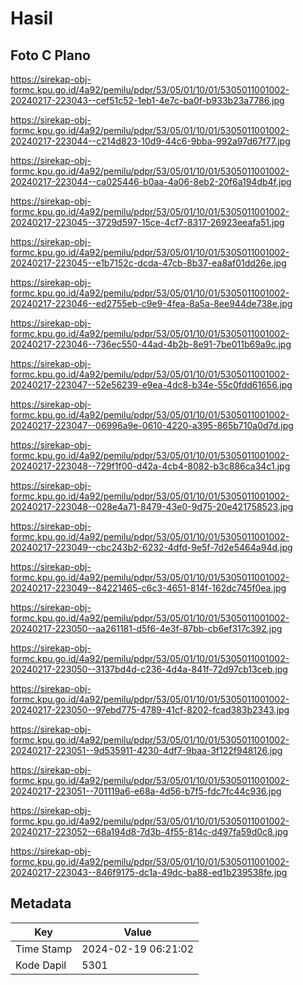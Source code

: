# Hasil

## Foto C Plano

https://sirekap-obj-formc.kpu.go.id/4a92/pemilu/pdpr/53/05/01/10/01/5305011001002-20240217-223043--cef51c52-1eb1-4e7c-ba0f-b933b23a7786.jpg

https://sirekap-obj-formc.kpu.go.id/4a92/pemilu/pdpr/53/05/01/10/01/5305011001002-20240217-223044--c214d823-10d9-44c6-9bba-992a97d67f77.jpg

https://sirekap-obj-formc.kpu.go.id/4a92/pemilu/pdpr/53/05/01/10/01/5305011001002-20240217-223044--ca025446-b0aa-4a06-8eb2-20f6a194db4f.jpg

https://sirekap-obj-formc.kpu.go.id/4a92/pemilu/pdpr/53/05/01/10/01/5305011001002-20240217-223045--3729d597-15ce-4cf7-8317-26923eeafa51.jpg

https://sirekap-obj-formc.kpu.go.id/4a92/pemilu/pdpr/53/05/01/10/01/5305011001002-20240217-223045--e1b7152c-dcda-47cb-8b37-ea8af01dd26e.jpg

https://sirekap-obj-formc.kpu.go.id/4a92/pemilu/pdpr/53/05/01/10/01/5305011001002-20240217-223046--ed2755eb-c9e9-4fea-8a5a-8ee944de738e.jpg

https://sirekap-obj-formc.kpu.go.id/4a92/pemilu/pdpr/53/05/01/10/01/5305011001002-20240217-223046--736ec550-44ad-4b2b-8e91-7be011b69a9c.jpg

https://sirekap-obj-formc.kpu.go.id/4a92/pemilu/pdpr/53/05/01/10/01/5305011001002-20240217-223047--52e56239-e9ea-4dc8-b34e-55c0fdd61656.jpg

https://sirekap-obj-formc.kpu.go.id/4a92/pemilu/pdpr/53/05/01/10/01/5305011001002-20240217-223047--06996a9e-0610-4220-a395-865b710a0d7d.jpg

https://sirekap-obj-formc.kpu.go.id/4a92/pemilu/pdpr/53/05/01/10/01/5305011001002-20240217-223048--729f1f00-d42a-4cb4-8082-b3c886ca34c1.jpg

https://sirekap-obj-formc.kpu.go.id/4a92/pemilu/pdpr/53/05/01/10/01/5305011001002-20240217-223048--028e4a71-8479-43e0-9d75-20e421758523.jpg

https://sirekap-obj-formc.kpu.go.id/4a92/pemilu/pdpr/53/05/01/10/01/5305011001002-20240217-223049--cbc243b2-6232-4dfd-9e5f-7d2e5464a94d.jpg

https://sirekap-obj-formc.kpu.go.id/4a92/pemilu/pdpr/53/05/01/10/01/5305011001002-20240217-223049--84221465-c6c3-4651-814f-162dc745f0ea.jpg

https://sirekap-obj-formc.kpu.go.id/4a92/pemilu/pdpr/53/05/01/10/01/5305011001002-20240217-223050--aa261181-d5f6-4e3f-87bb-cb6ef317c392.jpg

https://sirekap-obj-formc.kpu.go.id/4a92/pemilu/pdpr/53/05/01/10/01/5305011001002-20240217-223050--3137bd4d-c236-4d4a-841f-72d97cb13ceb.jpg

https://sirekap-obj-formc.kpu.go.id/4a92/pemilu/pdpr/53/05/01/10/01/5305011001002-20240217-223050--97ebd775-4789-41cf-8202-fcad383b2343.jpg

https://sirekap-obj-formc.kpu.go.id/4a92/pemilu/pdpr/53/05/01/10/01/5305011001002-20240217-223051--9d535911-4230-4df7-9baa-3f122f948126.jpg

https://sirekap-obj-formc.kpu.go.id/4a92/pemilu/pdpr/53/05/01/10/01/5305011001002-20240217-223051--701119a6-e68a-4d56-b7f5-fdc7fc44c936.jpg

https://sirekap-obj-formc.kpu.go.id/4a92/pemilu/pdpr/53/05/01/10/01/5305011001002-20240217-223052--68a194d8-7d3b-4f55-814c-d497fa59d0c8.jpg

https://sirekap-obj-formc.kpu.go.id/4a92/pemilu/pdpr/53/05/01/10/01/5305011001002-20240217-223043--846f9175-dc1a-49dc-ba88-ed1b239538fe.jpg


## Metadata

| Key        | Value               |
| ---------- | ------------------- |
| Time Stamp | 2024-02-19 06:21:02 |
| Kode Dapil | 5301                |



